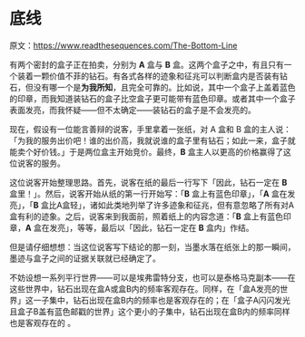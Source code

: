 # 底线

原文：https://www.readthesequences.com/The-Bottom-Line

有两个密封的盒子正在拍卖，分别为 **A** 盒与 **B** 盒。这两个盒子之中，有且只有一个装着一颗价值不菲的钻石。有各式各样的迹象和征兆可以判断盒内是否装有钻石，但没有哪一个是**为我所知**，且完全可靠的。比如说，其中一个盒子上盖着蓝色的印章，而我知道装钻石的盒子比空盒子更可能带有蓝色印章。或者其中一个盒子表面发亮，而我怀疑——但不太确定——装钻石的盒子是不会发亮的。

现在，假设有一位能言善辩的说客，手里拿着一张纸，对 A 盒和 B 盒的主人说：「为我的服务出价吧！谁的出价高，我就说谁的盒子里有钻石；如此一来，盒子就能卖个好价钱。」于是两位盒主开始竞价。最终，**B** 盒主人以更高的价格赢得了这位说客的服务。

这位说客开始整理思路。首先，说客在纸的最后一行写下「因此，钻石一定在 **B** 盒里！」。然后，说客开始从纸的第一行开始写：「**B** 盒上有蓝色印章」，「**A** 盒在发亮」，「**B** 盒比A盒轻」，诸如此类地列举了许多迹象和征兆，但有意忽略了所有对A盒有利的迹象。之后，说客来到我面前，照着纸上的内容念道：「**B** 盒上有蓝色印章，**A** 盒在发亮」，等等，最后以「因此，钻石一定在 **B** 盒内」作结。

但是请仔细想想：当这位说客写下结论的那一刻，当墨水落在纸张上的那一瞬间，墨迹与盒子之间的证据关联就已经确定了。

不妨设想一系列平行世界——可以是埃弗雷特分支，也可以是泰格马克副本——在这些世界中，钻石出现在盒A或盒B内的频率客观存在。同样，在「盒A发亮的世界」这一子集中，钻石出现在盒B内的频率也是客观存在的；在「盒子A闪闪发光且盒子B盖有蓝色邮戳的世界」这个更小的子集中，钻石出现在盒B内的频率同样也是客观存在的 。